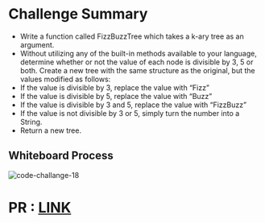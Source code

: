 # Challenge Summary

- Write a function called FizzBuzzTree which takes a k-ary tree as an argument.
- Without utilizing any of the built-in methods available to your language, determine whether or not the value of each node is divisible by 3, 5 or both. Create a new tree with the same structure as the original, but the values modified as follows:
- If the value is divisible by 3, replace the value with “Fizz”
- If the value is divisible by 5, replace the value with “Buzz”
- If the value is divisible by 3 and 5, replace the value with “FizzBuzz”
- If the value is not divisible by 3 or 5, simply turn the number into a String.
- Return a new tree.


## Whiteboard Process
![code-challange-18](https://user-images.githubusercontent.com/75991604/167315970-114a7da5-db32-4a0f-b331-16de7a873e5a.png)

# PR : [LINK](https://github.com/hind-hb/data-structures-and-algorithms2/pull/20/commits/90cf0734fd3a3c7c5c89e1dd948ca806d6bf75dc)

